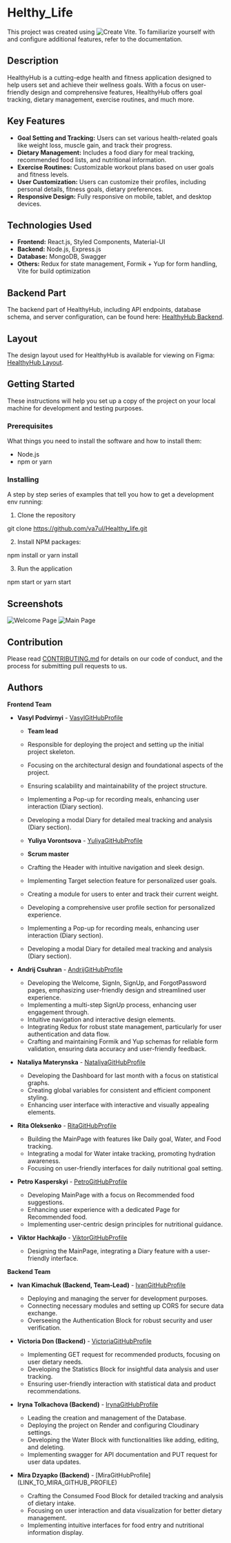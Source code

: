 # Helthy_Life

This project was created using ![Create Vite](https://vitejs.dev/). To
familiarize yourself with and configure additional features, refer to the
documentation.

## Description

<DESCRIPTION>

HealthyHub is a cutting-edge health and fitness application designed to help
users set and achieve their wellness goals. With a focus on user-friendly design
and comprehensive features, HealthyHub offers goal tracking, dietary management,
exercise routines, and much more.

## Key Features

- **Goal Setting and Tracking:** Users can set various health-related goals like
  weight loss, muscle gain, and track their progress.
- **Dietary Management:** Includes a food diary for meal tracking, recommended
  food lists, and nutritional information.
- **Exercise Routines:** Customizable workout plans based on user goals and
  fitness levels.
- **User Customization:** Users can customize their profiles, including personal
  details, fitness goals, dietary preferences.
- **Responsive Design:** Fully responsive on mobile, tablet, and desktop
  devices.

## Technologies Used

- **Frontend:** React.js, Styled Components, Material-UI
- **Backend:** Node.js, Express.js
- **Database:** MongoDB, Swagger
- **Others:** Redux for state management, Formik + Yup for form handling, Vite
  for build optimization

## Backend Part

The backend part of HealthyHub, including API endpoints, database schema, and
server configuration, can be found here:
[HealthyHub Backend](https://github.com/Ivankimachuk/Healthy_life_backend).

## Layout

The design layout used for HealthyHub is available for viewing on Figma:
[HealthyHub Layout](https://www.figma.com/file/TY1tlWppyNqqV3HDMs2hWX/HealthyHub?type=design&mode=design&t=Z0TJxokuNxjGryah-0).

## Getting Started

These instructions will help you set up a copy of the project on your local
machine for development and testing purposes.

### Prerequisites

What things you need to install the software and how to install them:

- Node.js
- npm or yarn

### Installing

A step by step series of examples that tell you how to get a development env
running:

1. Clone the repository

git clone <https://github.com/va7ul/Healthy_life.git>

2. Install NPM packages:

npm install or yarn install

3.  Run the application

npm start or yarn start

## Screenshots

![Welcome Page](/src/assets/images/Welcome-page.png)
![Main Page](/src/assets/images/Main-page.png)

## Contribution

Please read [CONTRIBUTING.md](LINK_TO_YOUR_CONTRIBUTING_GUIDELINES) for details
on our code of conduct, and the process for submitting pull requests to us.

## Authors

**Frontend Team**

- **Vasyl Podvirnyi** - [VasylGitHubProfile](LINK_TO_VASYL_GITHUB_PROFILE)

  - **Team lead**
  - Responsible for deploying the project and setting up the initial project
    skeleton.
  - Focusing on the architectural design and foundational aspects of the
    project.
  - Ensuring scalability and maintainability of the project structure.
  - Implementing a Pop-up for recording meals, enhancing user interaction (Diary
    section).
  - Developing a modal Diary for detailed meal tracking and analysis (Diary
    section).

  - **Yuliya Vorontsova** - [YuliyaGitHubProfile](LINK_TO_YULIYA_GITHUB_PROFILE)
  - **Scrum master**
  - Crafting the Header with intuitive navigation and sleek design.
  - Implementing Target selection feature for personalized user goals.
  - Creating a module for users to enter and track their current weight.
  - Developing a comprehensive user profile section for personalized experience.
  - Implementing a Pop-up for recording meals, enhancing user interaction (Diary
    section).
  - Developing a modal Diary for detailed meal tracking and analysis (Diary
    section).

- **Andrij Csuhran** - [AndrijGitHubProfile](https://github.com/fairycreator)

  - Developing the Welcome, SignIn, SignUp, and ForgotPassword pages,
    emphasizing user-friendly design and streamlined user experience.
  - Implementing a multi-step SignUp process, enhancing user engagement through.
  - Intuitive navigation and interactive design elements.
  - Integrating Redux for robust state management, particularly for user
    authentication and data flow.
  - Crafting and maintaining Formik and Yup schemas for reliable form
    validation, ensuring data accuracy and user-friendly feedback.

- **Nataliya Materynska** -
  [NataliyaGitHubProfile](LINK_TO_NATALIYA_GITHUB_PROFILE)

  - Developing the Dashboard for last month with a focus on statistical graphs.
  - Creating global variables for consistent and efficient component styling.
  - Enhancing user interface with interactive and visually appealing elements.

- **Rita Oleksenko** - [RitaGitHubProfile](LINK_TO_RITA_GITHUB_PROFILE)

  - Building the MainPage with features like Daily goal, Water, and Food
    tracking.
  - Integrating a modal for Water intake tracking, promoting hydration
    awareness.
  - Focusing on user-friendly interfaces for daily nutritional goal setting.

- **Petro Kasperskyi** - [PetroGitHubProfile](LINK_TO_PETRO_GITHUB_PROFILE)

  - Developing MainPage with a focus on Recommended food suggestions.
  - Enhancing user experience with a dedicated Page for Recommended food.
  - Implementing user-centric design principles for nutritional guidance.

- **Viktor Hachkajlo** - [ViktorGitHubProfile](LINK_TO_VIKTOR_GITHUB_PROFILE)

  - Designing the MainPage, integrating a Diary feature with a user-friendly
    interface.

**Backend Team**

- **Ivan Kimachuk (Backend, Team-Lead)** -
  [IvanGitHubProfile](LINK_TO_IVAN_GITHUB_PROFILE)

  - Deploying and managing the server for development purposes.
  - Connecting necessary modules and setting up CORS for secure data exchange.
  - Overseeing the Authentication Block for robust security and user
    verification.

- **Victoria Don (Backend)** -
  [VictoriaGitHubProfile](LINK_TO_VICTORIA_GITHUB_PROFILE)

  - Implementing GET request for recommended products, focusing on user dietary
    needs.
  - Developing the Statistics Block for insightful data analysis and user
    tracking.
  - Ensuring user-friendly interaction with statistical data and product
    recommendations.

- **Iryna Tolkachova (Backend)** -
  [IrynaGitHubProfile](LINK_TO_IRYNA_GITHUB_PROFILE)

  - Leading the creation and management of the Database.
  - Deploying the project on Render and configuring Cloudinary settings.
  - Developing the Water Block with functionalities like adding, editing, and
    deleting.
  - Implementing swagger for API documentation and PUT request for user data
    updates.

- **Mira Dzyapko (Backend)** - [MiraGitHubProfile] (LINK_TO_MIRA_GITHUB_PROFILE)
  - Crafting the Consumed Food Block for detailed tracking and analysis of
    dietary intake.
  - Focusing on user interaction and data visualization for better dietary
    management.
  - Implementing intuitive interfaces for food entry and nutritional information
    display.

